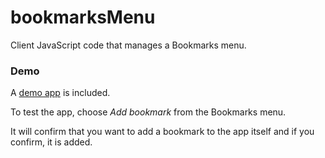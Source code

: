# bookmarksMenu

Client JavaScript code that manages a Bookmarks menu. 

### Demo

A <a href="http://scripting.com/code/bookmarksmenu/demo/index.html">demo app</a> is included.

To test the app, choose <i>Add bookmark</i> from the Bookmarks menu.

It will confirm that you want to add a bookmark to the app itself and if you confirm, it is added. 

